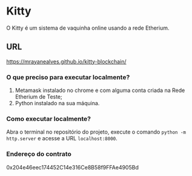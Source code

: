 # Kitty
O Kitty é um sistema de vaquinha online usando a rede Etherium.

## URL
https://mrayanealves.github.io/kitty-blockchain/

### O que preciso para executar localmente? 
1. Metamask instalado no chrome e com alguma conta criada na Rede Etherium de Teste;
2. Python instalado na sua máquina.

### Como executar localmente?
Abra o terminal no repositório do projeto, execute o comando `python -m http.server` e acesse a URL `localhost:8000`.

### Endereço do contrato
0x204e46eec174452C14e316Ce8B58f9FFAe4905Bd
